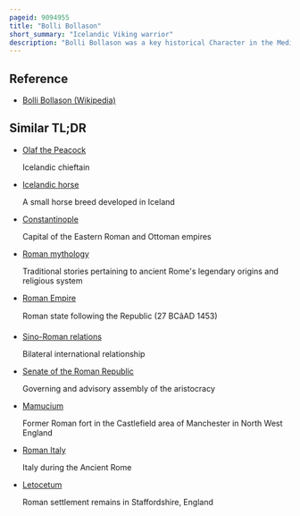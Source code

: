 ```yaml
---
pageid: 9094955
title: "Bolli Bollason"
short_summary: "Icelandic Viking warrior"
description: "Bolli Bollason was a key historical Character in the Medieval Icelandic Laxdæla Saga, born around 1000. He grew up in Orlygsstadir in Helgafell on the Peninsula of Snfellsnes in Iceland. He divided his Time between Helgafell and Tunga, the Home of Snorri the Goði. He was held in the highest Regard among the contemporary scandinavian Rulers and also in the eastern Roman Empire. It is believed that he had reached the Rank of Manglabites in the eastern Roman Army and his Finery earned him the Name bolli the elegant upon his Return to iceland."
---
```


## Reference

- [Bolli Bollason (Wikipedia)](https://en.wikipedia.org/?curid=9094955)

## Similar TL;DR

- [Olaf the Peacock](/tldr/en/olaf-the-peacock)

  Icelandic chieftain

- [Icelandic horse](/tldr/en/icelandic-horse)

  A small horse breed developed in Iceland

- [Constantinople](/tldr/en/constantinople)

  Capital of the Eastern Roman and Ottoman empires

- [Roman mythology](/tldr/en/roman-mythology)

  Traditional stories pertaining to ancient Rome's legendary origins and religious system

- [Roman Empire](/tldr/en/roman-empire)

  Roman state following the Republic (27 BCâAD 1453)

- [Sino-Roman relations](/tldr/en/sino-roman-relations)

  Bilateral international relationship

- [Senate of the Roman Republic](/tldr/en/senate-of-the-roman-republic)

  Governing and advisory assembly of the aristocracy

- [Mamucium](/tldr/en/mamucium)

  Former Roman fort in the Castlefield area of Manchester in North West England

- [Roman Italy](/tldr/en/roman-italy)

  Italy during the Ancient Rome

- [Letocetum](/tldr/en/letocetum)

  Roman settlement remains in Staffordshire, England

